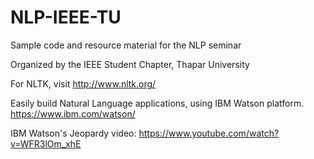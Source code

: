 # NLP-IEEE-TU
Sample code and resource material for the NLP seminar

Organized by the IEEE Student Chapter, Thapar University

For NLTK, visit http://www.nltk.org/

Easily build Natural Language applications, using IBM Watson platform.
https://www.ibm.com/watson/


IBM Watson's Jeopardy video: https://www.youtube.com/watch?v=WFR3lOm_xhE

